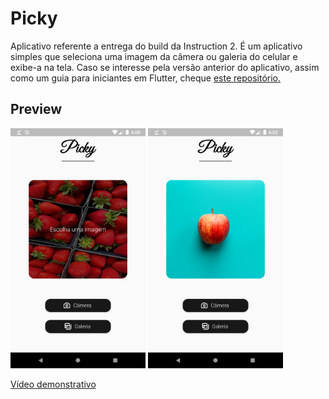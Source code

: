 # Picky

Aplicativo referente a entrega do build da Instruction 2. É um aplicativo simples que seleciona uma imagem da câmera ou galeria do celular e exibe-a na tela.
Caso se interesse pela versão anterior do aplicativo, assim como um guia para iniciantes em Flutter, cheque [este repositório.](https://github.com/Projeto-Frutas-Vegetais-Programa-K/prototipo-flutter)

## Preview

<img src="assets/images/preview_images/preview-1.png" width="216" height="384">     <img src="assets/images/preview_images/preview-2.png" width="216" height="384">

[Vídeo demonstrativo](https://www.youtube.com/watch?v=TC2ewNug0ag)
